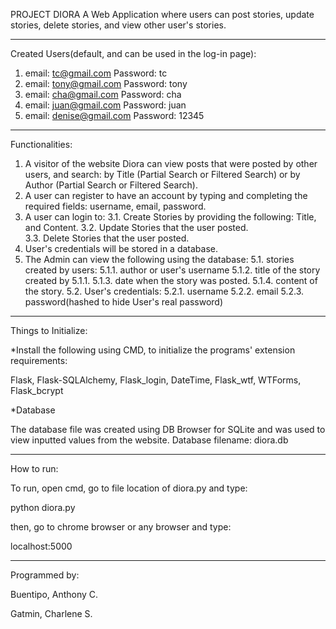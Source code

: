 PROJECT DIORA
A Web Application where users can post stories, update stories, delete stories, and view other user's stories. 
______________________________________________________________________________________________________________

Created Users(default, and can be used in the log-in page):
1. email: tc@gmail.com Password: tc
2. email: tony@gmail.com Password: tony
3. email: cha@gmail.com Password: cha
4. email: juan@gmail.com Password: juan
5. email: denise@gmail.com Password: 12345

______________________________________________________________________________________________________________

Functionalities:

1. A visitor of the website Diora can view posts that were posted 
   by other users, and search: by Title (Partial Search or Filtered Search) or by Author (Partial Search or Filtered Search).
2. A user can register to have an account by typing and completing the required fields: username, email, password.
3. A user can login to: 
	3.1. Create Stories by providing the following: Title, and Content. 
	3.2. Update Stories that the user posted.  
	3.3. Delete Stories that the user posted.
4. User's credentials will be stored in a database.
5. The Admin can view the following using the database: 
	5.1. stories created by users:
		5.1.1. author or user's username
		5.1.2. title of the story created by 5.1.1.
		5.1.3. date when the story was posted.
		5.1.4. content of the story.
	5.2. User's credentials:
		5.2.1. username
		5.2.2. email
		5.2.3. password(hashed to hide User's real password)
_______________________________________________________________________________________________________________

Things to Initialize:

*Install the following using CMD, to initialize the programs' extension requirements:

Flask, Flask-SQLAlchemy, Flask_login, DateTime, Flask_wtf, WTForms, Flask_bcrypt

*Database

The database file was created using DB Browser for SQLite and was used to view inputted values from the website.
Database filename: diora.db

_______________________________________________________________________________________________________________

How to run:

To run, open cmd, go to file location of diora.py and type:

python diora.py

then, go to chrome browser or any browser and type: 

localhost:5000

_______________________________________________________________________________________________________________

Programmed by: 

Buentipo, Anthony C.

Gatmin, Charlene S.

